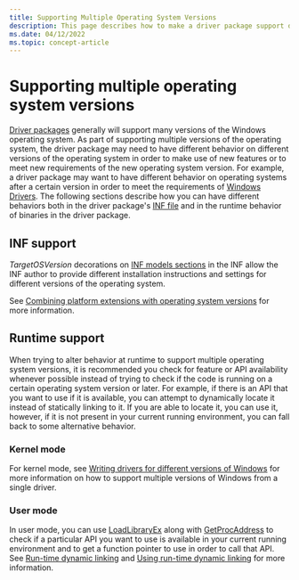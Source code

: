 ```yaml
---
title: Supporting Multiple Operating System Versions
description: This page describes how to make a driver package support different functionality on multiple operating system versions.
ms.date: 04/12/2022
ms.topic: concept-article
---
```


# Supporting multiple operating system versions

[Driver packages](../install/driver-packages.md) generally will support many versions of the Windows operating system. As part of supporting multiple versions of the operating system, the driver package may need to have different behavior on different versions of the operating system in order to make use of new features or to meet new requirements of the new operating system version. For example, a driver package may want to have different behavior on operating systems after a certain version in order to meet the requirements of [Windows Drivers](get-started-developing-windows-drivers.md). The following sections describe how you can have different behaviors both in the driver package's [INF file](../install/overview-of-inf-files.md) and in the runtime behavior of binaries in the driver package.

## INF support

*TargetOSVersion* decorations on [INF models sections](../install/inf-models-section.md) in the INF allow the INF author to provide different installation instructions and settings for different versions of the operating system.  

See [Combining platform extensions with operating system versions](../install/combining-platform-extensions-with-operating-system-versions.md) for more information.

## Runtime support

When trying to alter behavior at runtime to support multiple operating system versions, it is recommended you check for feature or API availability whenever possible instead of trying to check if the code is running on a certain operating system version or later.  For example, if there is an API that you want to use if it is available, you can attempt to dynamically locate it instead of statically linking to it.  If you are able to locate it, you can use it, however, if it is not present in your current running environment, you can fall back to some alternative behavior.

### Kernel mode

For kernel mode, see [Writing drivers for different versions of Windows](../gettingstarted/platforms-and-driver-versions.md) for more information on how to support multiple versions of Windows from a single driver.

### User mode

In user mode, you can use [LoadLibraryEx](/windows/win32/api/libloaderapi/nf-libloaderapi-loadlibraryexw) along with [GetProcAddress](/windows/win32/api/libloaderapi/nf-libloaderapi-getprocaddress) to check if a particular API you want to use is available in your current running environment and to get a function pointer to use in order to call that API. See [Run-time dynamic linking](/windows/win32/dlls/run-time-dynamic-linking) and [Using run-time dynamic linking](/windows/win32/dlls/using-run-time-dynamic-linking) for more information.
